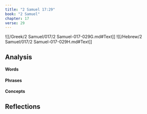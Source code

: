 ```yaml
---
title: "2 Samuel 17:29"
book: "2 Samuel"
chapter: 17
verse: 29
---
```

![[/Greek/2 Samuel/017/2 Samuel-017-029G.md#Text]]
![[/Hebrew/2 Samuel/017/2 Samuel-017-029H.md#Text]]

## Analysis

#### Words

#### Phrases

#### Concepts

## Reflections
